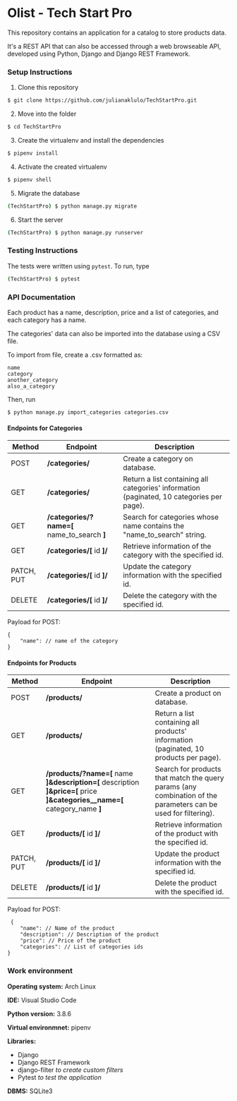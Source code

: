 # Olist - Tech Start Pro

This repository contains an application for a catalog to store products data.

It's a REST API that can also be accessed through a web browseable API, developed using Python, Django and Django REST Framework.

### Setup Instructions
1. Clone this repository
```bash
$ git clone https://github.com/julianaklulo/TechStartPro.git
```
2. Move into the folder
```bash
$ cd TechStartPro
```
3. Create the virtualenv and install the dependencies
```bash
$ pipenv install
```
4. Activate the created virtualenv
```bash
$ pipenv shell
```
5. Migrate the database
```bash
(TechStartPro) $ python manage.py migrate
```
6. Start the server
```bash
(TechStartPro) $ python manage.py runserver
```

### Testing Instructions
The tests were written using `pytest`. To run, type
```bash
(TechStartPro) $ pytest
```

### API Documentation
Each product has a name, description, price and a list of categories, and each category has a name.

The categories' data can also be imported into the database using a CSV file.

To import from file, create a .csv formatted as:
```
name
category
another_category
also_a_category

```

Then, run
```bash
$ python manage.py import_categories categories.csv
```

#### Endpoints for Categories

Method |  Endpoint  | Description
-------|------------|------------
POST | **/categories/** | Create a category on database. 
GET | **/categories/** | Return a list containing all categories' information (paginated, 10 categories per page).
GET | **/categories/?name=[** name_to_search **]** | Search for categories whose name contains the "name_to_search" string.
GET | **/categories/[** id **]/** | Retrieve information of the category with the specified id.
PATCH, PUT | **/categories/[** id **]/** | Update the category information with the specified id.
DELETE |  **/categories/[** id **]/** | Delete the category with the specified id.

Payload for POST:
```
{
    "name": // name of the category
}
```

#### Endpoints for Products

Method |  Endpoint  | Description
-------|------------|------------
POST | **/products/** | Create a product on database. 
GET | **/products/** | Return a list containing all products' information (paginated, 10 products per page).
GET | **/products/?name=[** name **]&description=[** description **]&price=[** price **]&categories__name=[** category_name **]** | Search for products that match the query params (any combination of the parameters can be used for filtering).
GET | **/products/[** id **]/** | Retrieve information of the product with the specified id.
PATCH, PUT |  **/products/[** id **]/** | Update the product information with the specified id.
DELETE |  **/products/[** id **]/** | Delete the product with the specified id.

Payload for POST:
```
 {
    "name": // Name of the product
    "description": // Description of the product
    "price": // Price of the product
    "categories": // List of categories ids
}
```


### Work environment
**Operating system:** Arch Linux

**IDE:** Visual Studio Code

**Python version:** 3.8.6

**Virtual environmnet:** pipenv

**Libraries:**
* Django
* Django REST Framework
* django-filter *to create custom filters*
* Pytest *to test the application*

**DBMS:** SQLite3
